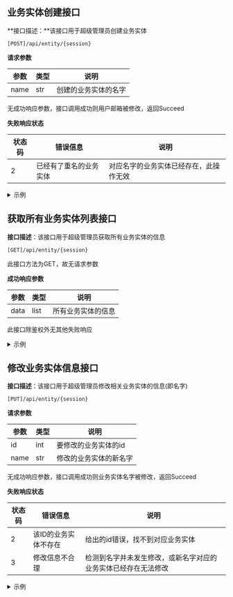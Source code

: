 ## 业务实体创建接口

**接口描述：**该接口用于超级管理员创建业务实体

`[POST]/api/entity/{session}`

**请求参数**

| 参数 | 类型 | 说明                 |
| ---- | ---- | -------------------- |
| name | str  | 创建的业务实体的名字 |

无成功响应参数，接口调用成功则用户邮箱被修改，返回Succeed

**失败响应状态**

| 状态码 | 错误信息               | 说明                                   |
| ------ | ---------------------- | -------------------------------------- |
| 2      | 已经有了重名的业务实体 | 对应名字的业务实体已经存在，此操作无效 |


<details>
 <summary>示例</summary>

请求

```json
{
  "name":"a"
}
```

响应

```json
{
  "code":0
  "info":Succeed
}
```

</details>

## 获取所有业务实体列表接口

**接口描述**：该接口用于超级管理员获取所有业务实体的信息

`[GET]/api/entity/{session}`

此接口方法为GET，故无请求参数

**成功响应参数**

| 参数 | 类型 | 说明               |
| ---- | ---- | ------------------ |
| data | list | 所有业务实体的信息 |

此接口除鉴权外无其他失败响应

<details>
 <summary>示例</summary>

响应

```json
{
  "code":0
  "data":[
  {
    "id":1,
    "name":"tsinghua1",
  },
  {
    "id":2,
    "name":"tsinghua2",
  }
  ]
}

```

</details>

## 修改业务实体信息接口

**接口描述**：该接口用于超级管理员修改相关业务实体的信息(即名字)

`[PUT]/api/entity/{session}`

**请求参数**

| 参数 | 类型 | 说明                   |
| ---- | ---- | ---------------------- |
| id   | int  | 要修改的业务实体的id   |
| name | str  | 修改的业务实体的新名字 |

无成功响应参数，接口调用成功则业务实体名字被修改，返回Succeed

**失败响应状态**

| 状态码 | 错误信息             | 说明                                                           |
| ------ | -------------------- | -------------------------------------------------------------- |
| 2      | 该ID的业务实体不存在 | 给出的id错误，找不到对应业务实体                               |
| 3      | 修改信息不合理       | 检测到名字并未发生修改，或新名字对应的业务实体已经存在无法修改 |


<details>
 <summary>示例</summary>

请求

```json
{
  "id":1
  "name":"b"
}
```

响应

```json
{
  "code":0
  "info":"Succeed"
}
```

</details>
